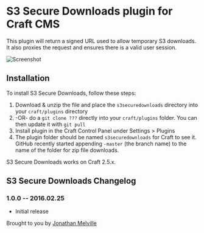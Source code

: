 # S3 Secure Downloads plugin for Craft CMS

This plugin will return a signed URL used to allow temporary S3 downloads. It also proxies the request and ensures there is a valid user session.

![Screenshot](resources/screenshots/plugin_logo.png)

## Installation

To install S3 Secure Downloads, follow these steps:

1. Download & unzip the file and place the `s3securedownloads` directory into your `craft/plugins` directory
2.  -OR- do a `git clone ???` directly into your `craft/plugins` folder.  You can then update it with `git pull`
3. Install plugin in the Craft Control Panel under Settings > Plugins
4. The plugin folder should be named `s3securedownloads` for Craft to see it.  GitHub recently started appending `-master` (the branch name) to the name of the folder for zip file downloads.

S3 Secure Downloads works on Craft 2.5.x.

## S3 Secure Downloads Changelog

### 1.0.0 -- 2016.02.25

* Initial release

Brought to you by [Jonathan Melville](http://jonathanmelville.com)